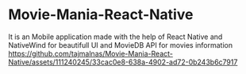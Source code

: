 # Movie-Mania-React-Native
It is an Mobile application made with the help of React Native and NativeWind for beautifull UI and MovieDB API for movies information 
https://github.com/tajmalnas/Movie-Mania-React-Native/assets/111240245/33cac0e8-638a-4902-ad72-0b243b6c7917
